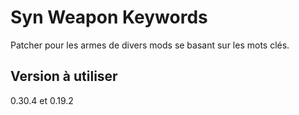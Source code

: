 # Syn Weapon Keywords
Patcher pour les armes de divers mods se basant sur les mots clés.

## Version à utiliser
0.30.4 et 0.19.2
